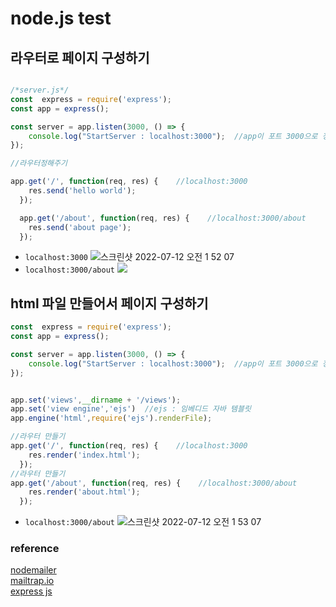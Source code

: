 # node.js test

## 라우터로 페이지 구성하기
```js

/*server.js*/
const  express = require('express');
const app = express();

const server = app.listen(3000, () => {
    console.log("StartServer : localhost:3000");  //app이 포트 3000으로 정상 작동되면 출력
});

//라우터정해주기

app.get('/', function(req, res) {    //localhost:3000
    res.send('hello world');
  });

  app.get('/about', function(req, res) {    //localhost:3000/about
    res.send('about page');
  });
```

* `localhost:3000`
![스크린샷 2022-07-12 오전 1 52 07](https://user-images.githubusercontent.com/95075455/178316827-6c79d208-253f-4291-8394-822d4c8e7919.png)
* `localhost:3000/about`
![](https://velog.velcdn.com/images/jiminnote/post/f64c28db-d402-4bd9-901e-cc7fbdf40976/image.png)


## html 파일 만들어서 페이지 구성하기
```js
const  express = require('express');
const app = express();

const server = app.listen(3000, () => {
    console.log("StartServer : localhost:3000");  //app이 포트 3000으로 정상 작동되면 출력
});


app.set('views',__dirname + '/views');
app.set('view engine','ejs')  //ejs : 임베디드 자바 템블릿
app.engine('html',require('ejs').renderFile);

//라우터 만들기
app.get('/', function(req, res) {    //localhost:3000
    res.render('index.html');
  });
//라우터 만들기
app.get('/about', function(req, res) {    //localhost:3000/about
    res.render('about.html');
  });

```

* `localhost:3000/about`
![스크린샷 2022-07-12 오전 1 53 07](https://user-images.githubusercontent.com/95075455/178316998-926b48bc-8a26-4367-91b1-95c5974c0bfc.png)


### reference

[nodemailer](https://nodemailer.com/about/) </br>
[mailtrap.io](https://mailtrap.io/inboxes/1815431/messages/2875792635) </br>
[express js](https://expressjs.com/ko/guide/routing.html)
